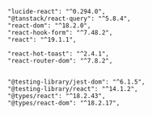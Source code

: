 
    "lucide-react": "^0.294.0",
    "@tanstack/react-query": "^5.8.4",
    "react-dom": "^18.2.0",
    "react-hook-form": "^7.48.2",
    "react": "^19.1.1",

    "react-hot-toast": "^2.4.1",
    "react-router-dom": "^7.8.2",


    "@testing-library/jest-dom": "^6.1.5",
    "@testing-library/react": "^14.1.2",
    "@types/react": "^18.2.43",
    "@types/react-dom": "^18.2.17",